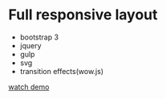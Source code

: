 # Full responsive layout

* bootstrap 3
* jquery
* gulp
* svg
* transition effects(wow.js)

[watch demo](https://adrewbraz.github.io/mountains/)
